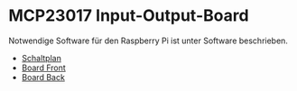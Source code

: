 # MCP23017 Input-Output-Board

Notwendige Software für den Raspberry Pi ist unter Software beschrieben.

* [Schaltplan](Schaltplan.pdf)
* [Board Front](F.pdf)
* [Board Back](B.pdf)